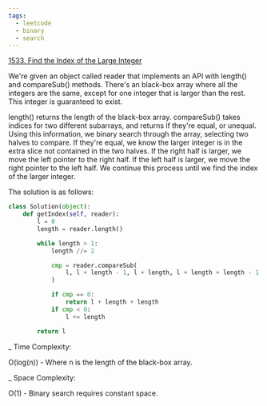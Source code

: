 ```yaml
---
tags:
  - leetcode
  - binary
  - search
---
```


<a href="https://leetcode.com/problems/find-the-index-of-the-large-integer/">
1533. Find the Index of the Large Integer</a>

We're given an object called reader that implements an API with length() and
compareSub() methods. There's an black-box array where all the integers are the
same, except for one integer that is larger than the rest. This integer is
guaranteed to exist.

length() returns the length of the black-box array. compareSub() takes indices
for two different subarrays, and returns if they're equal, or unequal. Using
this information, we binary search through the array, selecting two halves to
compare. If they're equal, we know the larger integer is in the extra slice not
contained in the two halves. If the right half is larger, we move the left
pointer to the right half. If the left half is larger, we move the right pointer
to the left half. We continue this process until we find the index of the larger
integer.

The solution is as follows:

```python
class Solution(object):
    def getIndex(self, reader):
        l = 0
        length = reader.length()

        while length > 1:
            length //= 2

            cmp = reader.compareSub(
                l, l + length - 1, l + length, l + length + length - 1
            )

            if cmp == 0:
                return l + length + length
            if cmp < 0:
                l += length

        return l
```

\_ Time Complexity:

O(log(n)) - Where n is the length of the black-box array.

\_ Space Complexity:

O(1) - Binary search requires constant space.
